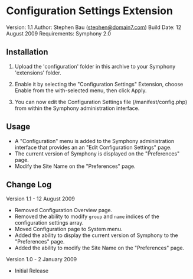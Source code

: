 # Configuration Settings Extension

Version: 1.1
Author: Stephen Bau (stephen@domain7.com)
Build Date: 12 August 2009
Requirements: Symphony 2.0


## Installation

1. Upload the 'configuration' folder in this archive to your Symphony 'extensions' folder.

2. Enable it by selecting the "Configuration Settings" Extension, choose Enable from the with-selected menu, then click Apply.

3. You can now edit the Configuration Settings file (/manifest/config.php) from within the Symphony administration interface.


## Usage

- A "Configuration" menu is added to the Symphony administration interface that provides an an "Edit Configuration Settings" page.
- The current version of Symphony is displayed on the "Preferences" page.
- Modify the Site Name on the "Preferences" page.


## Change Log

Version 1.1 - 12 August 2009

- Removed Configuration Overview page.
- Removed the ability to modify `group` and `name` indices of the configuration settings array.
- Moved Configuration page to System menu. 
- Added the ability to display the current version of Symphony to the "Preferences" page.
- Added the ability to modify the Site Name on the "Preferences" page.

Version 1.0 - 2 January 2009

- Initial Release
